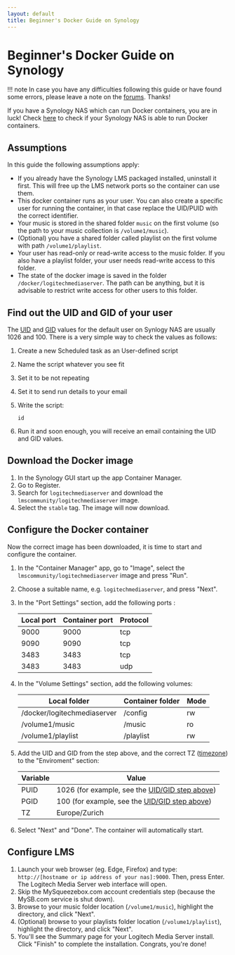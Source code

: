 ```yaml
---
layout: default
title: Beginner's Docker Guide on Synology
---
```


# Beginner's Docker Guide on Synology

!!! note
    In case you have any difficulties following this guide or have found some errors, please leave a note on the [forums](https://forums.slimdevices.com/forum/developer-forums/developers/1668265-documentation-update-call-for-volunteers). Thanks!

If you have a Synology NAS which can run Docker containers, you are in luck! Check [here](https://www.synology.com/nl-nl/dsm/packages/ContainerManager) to check if your Synology NAS is able to run Docker containers.

## Assumptions

In this guide the following assumptions apply:

- If you already have the Synology LMS packaged installed, uninstall it first. This will free up the LMS network ports so the container can use them.
- This docker container runs as your user. You can also create a specific user for running the container, in that case replace the UID/PUID with the correct identifier. 
- Your music is stored in the shared folder `music` on the first volume (so the path to your music collection is `/volume1/music`).
- (Optional) you have a shared folder called playlist on the first volume with path `/volume1/playlist`.
- Your user has read-only or read-write access to the music folder. If you also have a playlist folder, your user needs read-write access to this folder.
- The state of the docker image is saved in the folder `/docker/logitechmediaserver`. The path can be anything, but it is advisable to restrict write access for other users to this folder. 

## Find out the UID and GID of your user

The [UID](https://en.wikipedia.org/wiki/User_identifier) and [GID](https://en.wikipedia.org/wiki/Group_identifier) values for the default user on Synlogy NAS are usually 1026 and 100. There is a very simple way to check the values as follows\:

1. Create a new Scheduled task as an User-defined script
2. Name the script whatever you see fit
3. Set it to be not repeating
4. Set it to send run details to your email
5. Write the script\:

    ```
    id
    ```

6. Run it and soon enough, you will receive an email containing the UID and GID values.

## Download the Docker image

1. In the Synology GUI start up the app Container Manager.
2. Go to Register.
3. Search for `logitechmediaserver` and download the `lmscommunity/logitechmediaserver` image.
4. Select the `stable` tag. The image will now download.

## Configure the Docker container

Now the correct image has been downloaded, it is time to start and configure the container.

1. In the "Container Manager" app, go to "Image", select the `lmscommunity/logitechmediaserver` image and press "Run".
2. Choose a suitable name, e.g. `logitechmediaserver`, and press "Next".
3. In the "Port Settings" section, add the following ports :

    | Local port | Container port | Protocol |
    | --- | --- | --- |
    | 9000 | 9000 | tcp |
    | 9090 | 9090 | tcp |
    | 3483 | 3483 | tcp |
    | 3483 | 3483 | udp |

4. In the "Volume Settings" section, add the following volumes:

    | Local folder | Container folder | Mode |
    | --- | --- | --- |
    | /docker/logitechmediaserver | /config | rw |
    | /volume1/music | /music | ro |
    | /volume1/playlist | /playlist | rw |

5. Add the UID and GID from the step above, and the correct TZ ([timezone](https://en.wikipedia.org/wiki/List_of_tz_database_time_zones)) to the "Enviroment" section:

    | Variable | Value |
    | --- | --- |
    | PUID | 1026 (for example, see the [UID/GID step above](#find-out-the-uid-and-gid-of-your-user)) |
    | PGID | 100 (for example, see the [UID/GID step above](#find-out-the-uid-and-gid-of-your-user)) |
    | TZ | Europe/Zurich |

6. Select "Next" and "Done". The container will automatically start.

## Configure LMS

1. Launch your web browser (eg. Edge, Firefox) and type: `http://[hostname or ip address of your nas]:9000`. Then, press Enter. The Logitech Media Server web interface will open.
2. Skip the MySqueezebox.com account credentials step (because the MySB.com service is shut down).
3. Browse to your music folder location (`/volume1/music`), highlight the directory, and click "Next".
4. (Optional) browse to your playlists folder location (`/volume1/playlist`), highlight the directory, and click "Next".
5. You'll see the Summary page for your Logitech Media Server install. Click "Finish" to complete the installation. Congrats, you're done!
